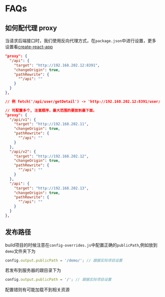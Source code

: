 # FAQs

## 如何配代理 proxy

当请求后端接口时，我们使用反向代理方式，在`package.json`中进行设置，更多设置看[create-react-app](https://github.com/facebook/create-react-app/blob/master/packages/react-scripts/template/README.md#proxying-api-requests-in-development)
```json
"proxy": {
  "/api": {
    "target": "http://192.168.202.12:8391",
    "changeOrigin": true,
    "pathRewrite": {
      "^/api": ""
    }
  }
},

// 例 fetch('/api/user/getDetail') -> 'http://192.168.202.12:8391/user/getDetail'

// 可配置多个, 注意顺序，最大范围的要放到最下面，
"proxy": {
  "/api/v1": {
    "target": "http://192.168.202.11",
    "changeOrigin": true,
    "pathRewrite": {
      "^/api": ""
    }
  },
  "/api/v2": {
    "target": "http://192.168.202.12",
    "changeOrigin": true,
    "pathRewrite": {
      "^/api": ""
    }
  },
  "/api": {
    "target": "http://192.168.202.13",
    "changeOrigin": true,
    "pathRewrite": {
      "^/api": ""
    }
  }
},
```

## 发布路径

build项目的时候注意在`config-overrides.js`中配置正确的`publicPath`,例如放到`demo`文件夹下为
```js
config.output.publicPath = '/demo/'; // 跟据实际项目设置
```
若发布到服务器的跟目录下为
```js
config.output.publicPath = '/'; // 跟据实际项目设置
```
配置错则有可能加载不到相关资源
